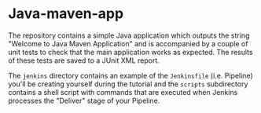# Java-maven-app 

The repository contains a simple Java application which outputs the string "Welcome to Java Maven Application" and is accompanied by a couple of unit tests to check that the main application works as expected. The results of these tests are saved to a JUnit XML report.

The `jenkins` directory contains an example of the `Jenkinsfile` (i.e. Pipeline)
you'll be creating yourself during the tutorial and the `scripts` subdirectory
contains a shell script with commands that are executed when Jenkins processes
the "Deliver" stage of your Pipeline.
